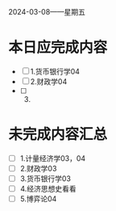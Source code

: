 2024-03-08——星期五
# 本日应完成内容

- [ ] 1.货币银行学04
- [ ] 2.财政学04
- [ ] 3.

# 未完成内容汇总
- [ ] 1.计量经济学03，04
- [ ] 2.财政学03
- [ ] 3.货币银行学03
- [ ] 4.经济思想史看看
- [ ] 5.博弈论04